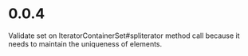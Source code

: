 # 0.0.4
Validate set on IteratorContainerSet#spliterator method call because it needs to maintain the uniqueness of elements.